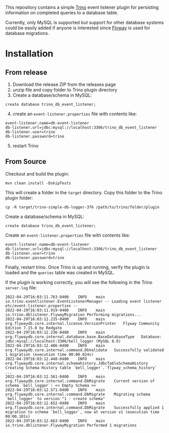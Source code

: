 This repository contains a simple [Trino](https://trino.io) event listener
plugin for persisting information on completed queries to a database table.

Currently, only MySQL is supported but support for other database systems
could be easily added if anyone is interested since [Flyway](https://flywaydb.org)
is used for database migrations.

# Installation

## From release

1. Download the release ZIP from the releases page
2. unzip file and copy folder to Trino plugin directory
3. Create a database/schema in MySQL:
```
create database trino_db_event_listener;
```
4. create an `event-listener.properties` file with contents like:
```
event-listener.name=db-event-listener
db-listener.url=jdbc:mysql://localhost:3306/trino_db_event_listener
db-listener.user=trino
db-listener.password=trino
```
5. restart Trino

## From Source

Checkout and build the plugin:

```
mvn clean install -DskipTests
```

This will create a folder in the `target` directory. Copy this folder to
the Trino plugin folder:

```
cp -R target/trino-simple-db-logger-376 /path/to/trino/folder/plugin
```

Create a database/schema in MySQL:

```
create database trino_db_event_listener;
```

Create an `event-listener.properties` file with contents like:

```
event-listener.name=db-event-listener
db-listener.url=jdbc:mysql://localhost:3306/trino_db_event_listener
db-listener.user=trino
db-listener.password=trino
```

Finally, restart trino. Once Trino is up and running, verify the plugin is
loaded and the `queries` table was created in MySQL.

If the plugin is working correctly, you will see the following in the Trino
`server.log` file:

```
2022-04-29T16:03:11.763-0400	INFO	main	io.trino.eventlistener.EventListenerManager	-- Loading event listener etc/event-listener.properties --
2022-04-29T16:03:11.919-0400	INFO	main	io.trino.dblistener.FlywayMigration	Performing migrations...
2022-04-29T16:03:12.235-0400	INFO	main	org.flywaydb.core.internal.license.VersionPrinter	Flyway Community Edition 7.15.0 by Redgate
2022-04-29T16:03:12.236-0400	INFO	main	org.flywaydb.core.internal.database.base.BaseDatabaseType	Database: jdbc:mysql://localhost:3306/bell_logger (MySQL 8.0)
2022-04-29T16:03:12.406-0400	INFO	main	org.flywaydb.core.internal.command.DbValidate	Successfully validated 1 migration (execution time 00:00.024s)
2022-04-29T16:03:12.440-0400	INFO	main	org.flywaydb.core.internal.schemahistory.JdbcTableSchemaHistory	Creating Schema History table `bell_logger`.`flyway_schema_history` ...
2022-04-29T16:03:12.561-0400	INFO	main	org.flywaydb.core.internal.command.DbMigrate	Current version of schema `bell_logger`: << Empty Schema >>
2022-04-29T16:03:12.571-0400	INFO	main	org.flywaydb.core.internal.command.DbMigrate	Migrating schema `bell_logger` to version "1 - create schema"
2022-04-29T16:03:12.652-0400	INFO	main	org.flywaydb.core.internal.command.DbMigrate	Successfully applied 1 migration to schema `bell_logger`, now at version v1 (execution time 00:00.101s)
2022-04-29T16:03:12.663-0400	INFO	main	io.trino.dblistener.FlywayMigration	Performed 1 migrations
```

